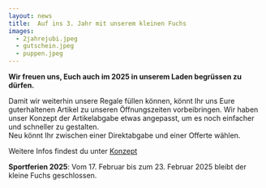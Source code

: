 ```yaml
---
layout: news
title:  Auf ins 3. Jahr mit unserem kleinen Fuchs
images:
  - 2jahrejubi.jpeg
  - gutschein.jpeg
  - puppen.jpeg
---
```


__Wir freuen uns, Euch auch im 2025 in unserem Laden begrüssen zu dürfen.__

Damit wir weiterhin unsere Regale füllen können, könnt Ihr uns Eure guterhaltenen Artikel zu unseren Öffnungszeiten vorbeibringen.
Wir haben unser Konzept der Artikelabgabe etwas angepasst, um es noch einfacher und schneller zu gestalten.  
Neu könnt Ihr zwischen einer Direktabgabe und einer Offerte wählen.

Weitere Infos findest du unter [Konzept](./#konzept)

__Sportferien 2025__:
Vom 17. Februar bis zum 23. Februar 2025 bleibt der kleine Fuchs geschlossen.
